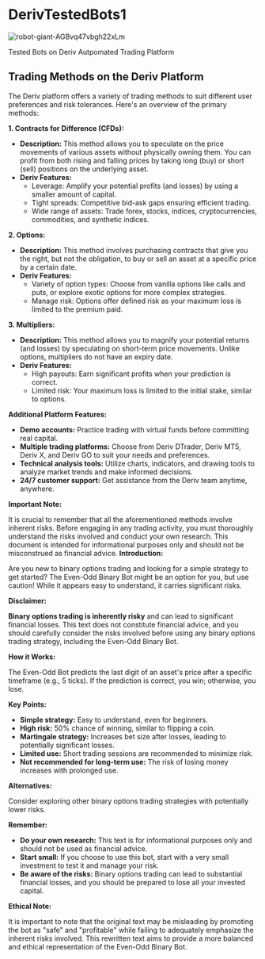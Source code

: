 
# DerivTestedBots1

![robot-giant-AGBvq47vbgh22xLm](https://github.com/97joseph/DerivTestedBots1/assets/33089347/6eda5131-f074-4b0c-a904-55e8c44a5500)

 Tested Bots on Deriv Autpomated Trading Platform


## Trading Methods on the Deriv Platform

The Deriv platform offers a variety of trading methods to suit different user preferences and risk tolerances. Here's an overview of the primary methods:

**1. Contracts for Difference (CFDs):**

* **Description:** This method allows you to speculate on the price movements of various assets without physically owning them. You can profit from both rising and falling prices by taking long (buy) or short (sell) positions on the underlying asset.
* **Deriv Features:** 
    * Leverage: Amplify your potential profits (and losses) by using a smaller amount of capital.
    * Tight spreads: Competitive bid-ask gaps ensuring efficient trading.
    * Wide range of assets: Trade forex, stocks, indices, cryptocurrencies, commodities, and synthetic indices.

**2. Options:**

* **Description:** This method involves purchasing contracts that give you the right, but not the obligation, to buy or sell an asset at a specific price by a certain date.
* **Deriv Features:** 
    * Variety of option types: Choose from vanilla options like calls and puts, or explore exotic options for more complex strategies.
    * Manage risk: Options offer defined risk as your maximum loss is limited to the premium paid.

**3. Multipliers:**

* **Description:** This method allows you to magnify your potential returns (and losses) by speculating on short-term price movements. Unlike options, multipliers do not have an expiry date.
* **Deriv Features:**
    * High payouts: Earn significant profits when your prediction is correct.
    * Limited risk: Your maximum loss is limited to the initial stake, similar to options.

**Additional Platform Features:**

* **Demo accounts:** Practice trading with virtual funds before committing real capital.
* **Multiple trading platforms:** Choose from Deriv DTrader, Deriv MT5, Deriv X, and Deriv GO to suit your needs and preferences.
* **Technical analysis tools:** Utilize charts, indicators, and drawing tools to analyze market trends and make informed decisions.
* **24/7 customer support:** Get assistance from the Deriv team anytime, anywhere.

**Important Note:**

It is crucial to remember that all the aforementioned methods involve inherent risks. Before engaging in any trading activity, you must thoroughly understand the risks involved and conduct your own research. This document is intended for informational purposes only and should not be misconstrued as financial advice.
**Introduction:**

Are you new to binary options trading and looking for a simple strategy to get started? The Even-Odd Binary Bot might be an option for you, but use caution! While it appears easy to understand, it carries significant risks.

**Disclaimer:**

**Binary options trading is inherently risky** and can lead to significant financial losses. This text does not constitute financial advice, and you should carefully consider the risks involved before using any binary options trading strategy, including the Even-Odd Binary Bot.

**How it Works:**

The Even-Odd Bot predicts the last digit of an asset's price after a specific timeframe (e.g., 5 ticks). If the prediction is correct, you win; otherwise, you lose.

**Key Points:**

* **Simple strategy:** Easy to understand, even for beginners.
* **High risk:** 50% chance of winning, similar to flipping a coin.
* **Martingale strategy:** Increases bet size after losses, leading to potentially significant losses.
* **Limited use:** Short trading sessions are recommended to minimize risk.
* **Not recommended for long-term use:** The risk of losing money increases with prolonged use.

**Alternatives:**

Consider exploring other binary options trading strategies with potentially lower risks.

**Remember:**

* **Do your own research:** This text is for informational purposes only and should not be used as financial advice.
* **Start small:** If you choose to use this bot, start with a very small investment to test it and manage your risk.
* **Be aware of the risks:** Binary options trading can lead to substantial financial losses, and you should be prepared to lose all your invested capital.

**Ethical Note:**

It is important to note that the original text may be misleading by promoting the bot as "safe" and "profitable" while failing to adequately emphasize the inherent risks involved. This rewritten text aims to provide a more balanced and ethical representation of the Even-Odd Binary Bot.
